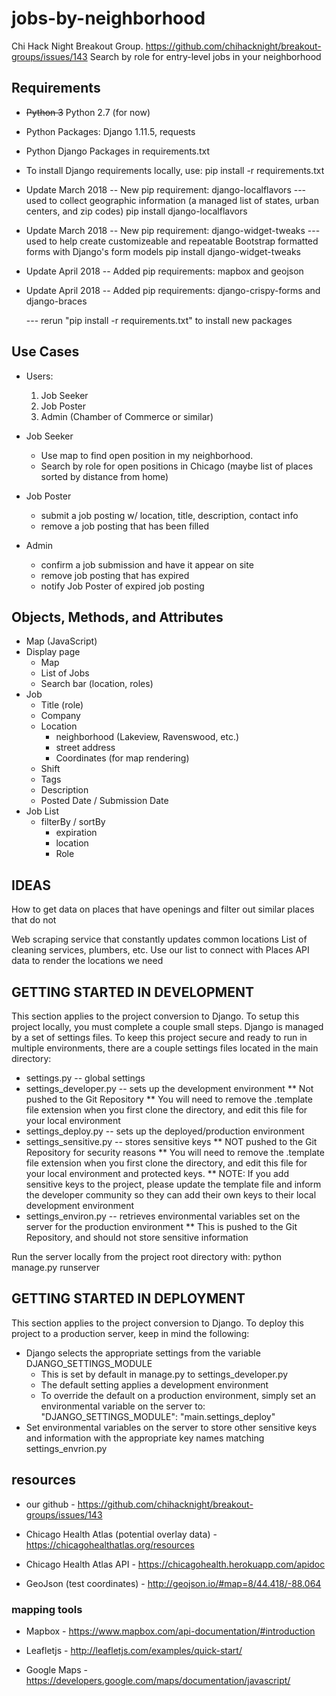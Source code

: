 # jobs-by-neighborhood
Chi Hack Night Breakout Group. https://github.com/chihacknight/breakout-groups/issues/143
Search by role for entry-level jobs in your neighborhood

## Requirements
  * ~~Python 3~~ Python 2.7 (for now)
  * Python Packages: Django 1.11.5, requests
  * Python Django Packages in requirements.txt
  * To install Django requirements locally, use:
    pip install -r requirements.txt

  * Update March 2018 -- New pip requirement: django-localflavors --- used to collect geographic information (a managed list of states, urban centers, and zip codes)
    pip install django-localflavors
  * Update March 2018 -- New pip requirement: django-widget-tweaks --- used to help create customizeable and repeatable Bootstrap formatted forms with Django's form models
    pip install django-widget-tweaks
  * Update April 2018 -- Added pip requirements: mapbox and geojson
  * Update April 2018 -- Added pip requirements: django-crispy-forms and django-braces

    --- rerun "pip install -r requirements.txt" to install new packages

## Use Cases
  - Users:
    1. Job Seeker
    2. Job Poster
    3. Admin (Chamber of Commerce or similar)

  - Job Seeker
    * Use map to find open position in my neighborhood.
    * Search by role for open positions in Chicago (maybe list of places sorted
      by distance from home)

  - Job Poster
    * submit a job posting w/ location, title, description, contact info
    * remove a job posting that has been filled

  - Admin
    * confirm a job submission and have it appear on site
    * remove job posting that has expired
    * notify Job Poster of expired job posting

## Objects, Methods, and Attributes
  * Map (JavaScript)
  * Display page
    - Map
    - List of Jobs
    - Search bar (location, roles)
  * Job
    - Title (role)
    - Company
    - Location
      * neighborhood (Lakeview, Ravenswood, etc.)
      * street address
      * Coordinates (for map rendering)
    - Shift
    - Tags
    - Description
    - Posted Date / Submission Date
  * Job List
    - filterBy / sortBy
      * expiration
      * location
      * Role


## IDEAS

How to get data on places that have openings and filter out similar places that
do not

Web scraping service that constantly updates common locations
    List of cleaning services, plumbers, etc.
    Use our list to connect with Places API data to render the locations we need



## GETTING STARTED IN DEVELOPMENT

This section applies to the project conversion to Django.
To setup this project locally, you must complete a couple small steps.
Django is managed by a set of settings files. To keep this project
secure and ready to run in multiple environments, there are a couple
settings files located in the main directory:
  * settings.py -- global settings
  * settings_developer.py -- sets up the development environment
    ** Not pushed to the Git Repository
    ** You will need to remove the .template file extension when you first clone the directory, and edit this file for your local environment
  * settings_deploy.py -- sets up the deployed/production environment
  * settings_sensitive.py -- stores sensitive keys
    ** NOT pushed to the Git Repository for security reasons
    ** You will need to remove the .template file extension when you
    first clone the directory, and edit this file for your local environment and protected keys.
    ** NOTE: If you add sensitive keys to the project, please update the template file and inform the developer community so they can add their own keys to their local development environment
  * settings_environ.py -- retrieves environmental variables set on the   server for the production environment
    ** This is pushed to the Git Repository, and should not store sensitive information

Run the server locally from the project root directory with:
  python manage.py runserver

## GETTING STARTED IN DEPLOYMENT

This section applies to the project conversion to Django.
To deploy this project to a production server, keep in mind the following:
  * Django selects the appropriate settings from the variable DJANGO_SETTINGS_MODULE
    - This is set by default in manage.py to settings_developer.py
    - The default setting applies a development environment
    - To override the default on a production environment, simply set an environmental variable on the server to:
      "DJANGO_SETTINGS_MODULE": "main.settings_deploy"
  * Set environmental variables on the server to store other sensitive keys and information with the appropriate key names matching settings_envrion.py

## resources

  * our github - https://github.com/chihacknight/breakout-groups/issues/143

  * Chicago Health Atlas (potential overlay data) - https://chicagohealthatlas.org/resources
  * Chicago Health Atlas API - https://chicagohealth.herokuapp.com/apidoc

  * GeoJson (test coordinates) -  http://geojson.io/#map=8/44.418/-88.064

### mapping tools

  * Mapbox - https://www.mapbox.com/api-documentation/#introduction

  * Leafletjs - http://leafletjs.com/examples/quick-start/

  * Google Maps - https://developers.google.com/maps/documentation/javascript/
